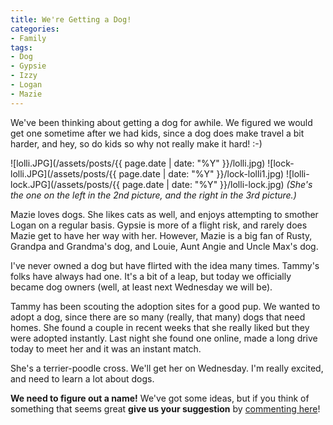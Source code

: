 ```yaml
---
title: We're Getting a Dog!
categories:
- Family
tags:
- Dog
- Gypsie
- Izzy
- Logan
- Mazie
---
```


We've been thinking about getting a dog for awhile. We figured we would get one sometime after we had kids, since a dog does make travel a bit harder, and hey, so do kids so why not really make it hard! :-)

![lolli.JPG](/assets/posts/{{ page.date | date: "%Y" }}/lolli.jpg)
![lock-lolli.JPG](/assets/posts/{{ page.date | date: "%Y" }}/lock-lolli1.jpg)
![lolli-lock.JPG](/assets/posts/{{ page.date | date: "%Y" }}/lolli-lock.jpg)
_(She's the one on the left in the 2nd picture, and the right in the 3rd picture.)_

Mazie loves dogs. She likes cats as well, and enjoys attempting to smother Logan on a regular basis. Gypsie is more of a flight risk, and rarely does Mazie get to have her way with her. However, Mazie is a big fan of Rusty, Grandpa and Grandma's dog, and Louie, Aunt Angie and Uncle Max's dog.

I've never owned a dog but have flirted with the idea many times. Tammy's folks have always had one. It's a bit of a leap, but today we officially became dog owners (well, at least next Wednesday we will be).

Tammy has been scouting the adoption sites for a good pup. We wanted to adopt a dog, since there are so many (really, that many) dogs that need homes. She found a couple in recent weeks that she really liked but they were adopted instantly. Last night she found one online, made a long drive today to meet her and it was an instant match.

She's a terrier-poodle cross. We'll get her on Wednesday. I'm really excited, and need to learn a lot about dogs.

**We need to figure out a name!** We've got some ideas, but if you think of something that seems great **give us your suggestion** by [commenting here](http://thingelstad.com/s/were-getting-a-dog/img)!
